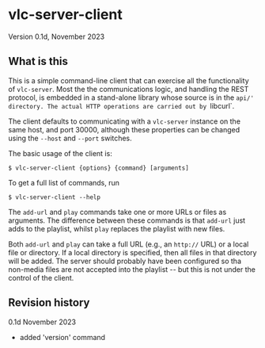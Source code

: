 # vlc-server-client

Version 0.1d, November 2023

## What is this

This is a simple command-line client that can exercise all the functionality
of `vlc-server`. Most the the communications logic, and handling the
REST protocol, is embedded in a stand-alone library whose source is
in the `api/' directory. The actual HTTP operations are carried out by
`libcurl`. 

The client defaults to communicating with a `vlc-server` instance on
the same host, and port 30000, although these properties can be
changed using the `--host` and `--port` switches. 

The basic usage of the client is:

    $ vlc-server-client {options} {command} [arguments]

To get a full list of commands, run

    $ vlc-server-client --help

The `add-url` and `play` commands take one or more URLs or files as 
arguments. The difference between these commands is that `add-url` just
adds to the playlist, whilst `play` replaces the playlist with new files.

Both `add-url` and `play` can take a full URL (e.g., an `http://` URL) or
a local file or directory. If a local directory is specified, then
all files in that directory will be added. The server should probably
have been configured so tha non-media files are not accepted into
the playlist -- but this is not under the control of the client.

## Revision history

0.1d November 2023
- added 'version' command



